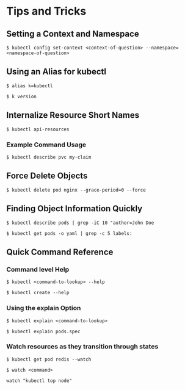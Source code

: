 # Tips and Tricks

## Setting a Context and Namespace
`$ kubectl config set-context <context-of-question> --namespace=<namespace-of-question>`

## Using an Alias for kubectl
`$ alias k=kubectl`

`$ k version`

## Internalize Resource Short Names
`$ kubectl api-resources`

### Example Command Usage
`$ kubectl describe pvc my-claim`

## Force Delete Objects
`$ kubectl delete pod nginx --grace-period=0 --force`

## Finding Object Information Quickly
`$ kubectl describe pods | grep -iC 10 "author=John Doe`

`$ kubectl get pods -o yaml | grep -c 5 labels:`

## Quick Command Reference

### Command level Help
`$ kubectl <command-to-lookup> --help`

`$ kubectl create --help`

### Using the explain Option
`$ kubectl explain <command-to-lookup>`

`$ kubectl explain pods.spec`

### Watch resources as they transition through states
`$ kubectl get pod redis --watch`

`$ watch <command>`

`watch "kubectl top node"`